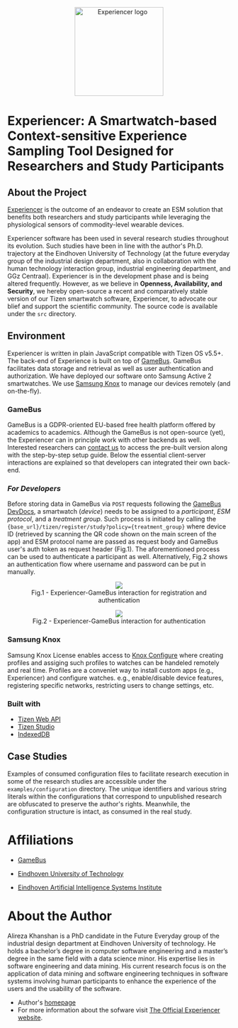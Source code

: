<p align="center">
  <img alt="Experiencer logo" height="200" src="https://experiencer.eu/wp-content/uploads/2022/08/cropped-fit-Experiencer-logos_transparent.png">
</p>

# Experiencer: A Smartwatch-based Context-sensitive Experience Sampling Tool Designed for Researchers and Study Participants

## About the Project
[Experiencer](https://experiencer.eu/) is the outcome of an endeavor to create an ESM solution that benefits both researchers and study participants while leveraging the physiological sensors of commodity-level wearable devices.

Experiencer software has been used in several research studies throughout its evolution. Such studies have been in line with the author's Ph.D. trajectory at the Eindhoven University of Technology (at the future everyday group of the industrial design department, also in collaboration with the human technology interaction group, industrial engineering department, and GGz Centraal). Experiencer is in the development phase and is being altered frequently. However, as we believe in **Openness, Availability, and Security**, we hereby open-source a recent and comparatively stable version of our Tizen smartwatch software, Experiencer, to advocate our blief and support the scientific community. The source code is available under the `src` directory.

## Environment

Experiencer is written in plain JavaScript compatible with Tizen OS v5.5+. The back-end of Experience is built on top of [GameBus](https://devdocs.gamebus.eu/). GameBus facilitates data storage and retrieval as well as user authentication and authorization. We have deployed our software onto Samsung Active 2 smartwatches. We use [Samsung Knox](https://www.samsungknox.com/en) to manage our devices remotely (and on-the-fly).

### GameBus

GameBus is a GDPR-oriented EU-based free health platform offered by academics to academics. Although the GameBus is not open-source (yet), the Experiencer can in principle work with other backends as well. Interested researchers can [contact us](https://experiencer.eu/contact-us/) to access the pre-built version along with the step-by-step setup guide. Below the essential client-server interactions are explained so that developers can integrated their own back-end.

### *For Developers*

Before storing data in GameBus via `POST` requests following the [GameBus DevDocs](https://devdocs.gamebus.eu/), a smartwatch (*device*) needs to be assigned to a *participant*, *ESM protocol*, and a *treatment group*. Such process is initiated by calling the `{base_url}/tizen/register/study?policy={treatment_group}` where device ID (retrieved by scanning the QR code shown on the main screen of the app) and ESM protocol name are passed as request body and GameBus user's auth token as request header (Fig.1). The aforementioned process can be used to authenticate a participant as well. Alternatively, Fig.2 shows an authentication flow where username and password can be put in manually.

<figure align="center">
  <img src="https://experiencer.eu/wp-content/uploads/2022/09/activity-diagrams-1.png">
  <figcaption>Fig.1 - Experiencer-GameBus interaction for registration and authentication</figcaption>
</figure>
<figure align="center">
  <img src="https://experiencer.eu/wp-content/uploads/2022/09/activity-diagrams-2.png">
  <figcaption>Fig.2 - Experiencer-GameBus interaction for authentication</figcaption>
</figure>

### Samsung Knox

Samsung Knox License enables access to [Knox Configure](https://www.samsungknox.com/en/solutions/it-solutions/knox-configure) where creating profiles and assiging such profiles to watches can be handeled remotely and real time. Profiles are a conveniet way to install custom apps (e.g., Experiencer) and configure watches. e.g., enable/disable device features, registering specific networks, restricting users to change settings, etc.

### Built with

* [Tizen Web API](https://docs.tizen.org/application/web/api/)
* [Tizen Studio](https://developer.tizen.org/development/tizen-studio/download)
* [IndexedDB](https://developer.mozilla.org/en-US/docs/Web/API/IndexedDB_API)

## Case Studies
Examples of consumed configuration files to facilitate research execution in some of the research studies are accessible under the `examples/configuration` directory.
The unique identifiers and various string literals within the configurations that correspond to unpublished research are obfuscated to preserve the author's rights. Meanwhile, the configuration structure is intact, as consumed in the real study.



# Affiliations
* [GameBus](http://blog.gamebus.eu/)

* [Eindhoven University of Technology](https://www.tue.nl/en/)

* [Eindhoven Artificial Intelligence Systems Institute](https://www.tue.nl/en/research/institutes/eindhoven-artificial-intelligence-systems-institute/)



# About the Author
Alireza Khanshan is a PhD candidate in the Future Everyday group of the industrial design department at Eindhoven University of technology. He holds a bachelor’s degree in computer software engineering and a master’s degree in the same field with a data science minor. His expertise lies in software engineering and data mining. His current research focus is on the application of data mining and software engineering techniques in software systems involving human participants to enhance the experience of the users and the usability of the software.

* Author's [homepage](https://khanshan.com/)
* For more information about the sofware visit [The Official Experiencer website](https://experiencer.eu/).